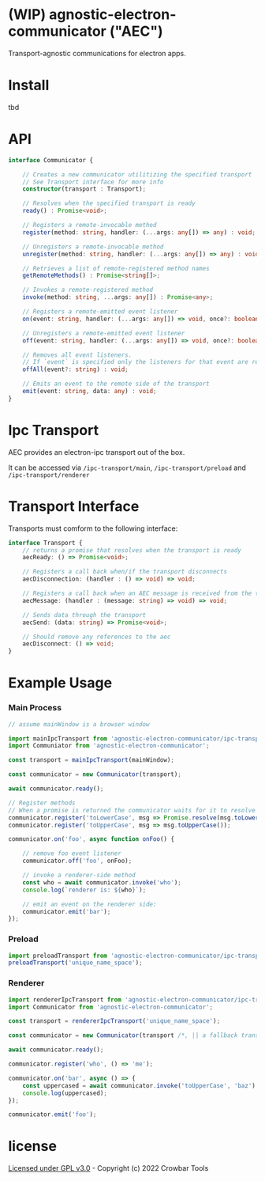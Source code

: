 # (WIP) agnostic-electron-communicator ("AEC")

Transport-agnostic communications for electron apps.

# Install
tbd

# API
```ts
interface Communicator {

    // Creates a new communicator utilitizing the specified transport
    // See Transport interface for more info
    constructor(transport : Transport);

    // Resolves when the specified transport is ready
    ready() : Promise<void>;

    // Registers a remote-invocable method
    register(method: string, handler: (...args: any[]) => any) : void;

    // Unregisters a remote-invocable method
    unregister(method: string, handler: (...args: any[]) => any) : void;

    // Retrieves a list of remote-registered method names
    getRemoteMethods() : Promise<string[]>;

    // Invokes a remote-registered method
    invoke(method: string, ...args: any[]) : Promise<any>;

    // Registers a remote-emitted event listener
    on(event: string, handler: (...args: any[]) => void, once?: boolean = false) : void;

    // Unregisters a remote-emitted event listener
    off(event: string, handler: (...args: any[]) => void, once?: boolean = false) : void;

    // Removes all event listeners.
    // If `event` is specified only the listeners for that event are removed
    offAll(event?: string) : void;

    // Emits an event to the remote side of the transport
    emit(event: string, data: any) : void;
}
```

# Ipc Transport
AEC provides an electron-ipc transport out of the box.

It can be accessed via `/ipc-transport/main`, `/ipc-transport/preload` and `/ipc-transport/renderer`


# Transport Interface
Transports must comform to the following interface:

```ts
interface Transport {
    // returns a promise that resolves when the transport is ready
    aecReady: () => Promise<void>;

    // Registers a call back when/if the transport disconnects
    aecDisconnection: (handler : () => void) => void;

    // Registers a call back when an AEC message is received from the transport
    aecMessage: (handler : (message: string) => void) => void;

    // Sends data through the transport
    aecSend: (data: string) => Promise<void>;

    // Should remove any references to the aec
    aecDisconnect: () => void;
}
```

# Example Usage

### Main Process
```ts
// assume mainWindow is a browser window

import mainIpcTransport from 'agnostic-electron-communicator/ipc-transport/main';
import Communiator from 'agnostic-electron-communicator';

const transport = mainIpcTransport(mainWindow);

const communicator = new Communicator(transport);

await communicator.ready();

// Register methods
// When a promise is returned the communicator waits for it to resolve before responding
communicator.register('toLowerCase', msg => Promise.resolve(msg.toLowerCase()));
communicator.register('toUpperCase', msg => msg.toUpperCase());

communicator.on('foo', async function onFoo() {

    // remove foo event listener
    communicator.off('foo', onFoo);

    // invoke a renderer-side method
    const who = await communicator.invoke('who');
    console.log(`renderer is: ${who}`);

    // emit an event on the renderer side:
    communicator.emit('bar');
});
```

### Preload
```ts
import preloadTransport from 'agnostic-electron-communicator/ipc-transport/preload';
preloadTransport('unique_name_space');
```

### Renderer
```ts
import rendererIpcTransport from 'agnostic-electron-communicator/ipc-transport/renderer';
import Communicator from 'agnostic-electron-communicator';

const transport = rendererIpcTransport('unique_name_space');

const communicator = new Communicator(transport /*, || a fallback transport */);

await communicator.ready();

communicator.register('who', () => 'me');

communicator.on('bar', async () => {
    const uppercased = await communicator.invoke('toUpperCase', 'baz');
    console.log(uppercased);
});

communicator.emit('foo');
```

# license
[Licensed under GPL v3.0](https://www.gnu.org/licenses/gpl-3.0.txt) - Copyright (c) 2022 Crowbar Tools